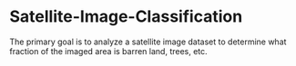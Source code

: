 # Satellite-Image-Classification
The primary goal is to analyze a satellite image dataset to determine what fraction of the imaged area is barren land, trees, etc.
